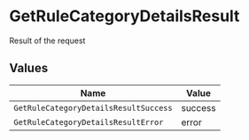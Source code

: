 # GetRuleCategoryDetailsResult

Result of the request


## Values

| Name                                  | Value                                 |
| ------------------------------------- | ------------------------------------- |
| `GetRuleCategoryDetailsResultSuccess` | success                               |
| `GetRuleCategoryDetailsResultError`   | error                                 |